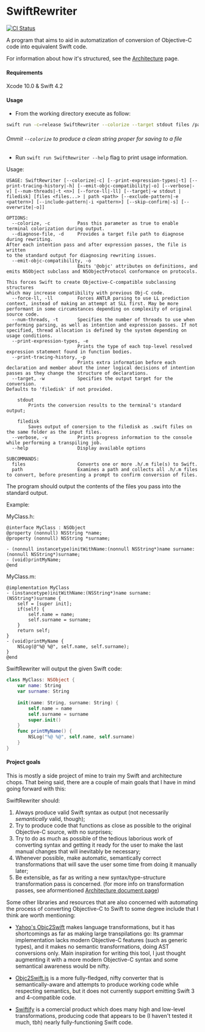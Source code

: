 # SwiftRewriter

[![CI Status](https://api.travis-ci.org/LuizZak/SwiftRewriter.svg?branch=swift4.2)](https://travis-ci.org/LuizZak/SwiftRewriter?branch=swift4.2)

A program that aims to aid in automatization of conversion of Objective-C code into equivalent Swift code.

For information about how it's structured, see the [Architecture](Architecture.md) page.

#### Requirements

Xcode 10.0 & Swift 4.2

#### Usage

- From the working directory execute as follow:

```bash
swift run -c=release SwiftRewriter --colorize --target stdout files /path/to/MyClass.h /path/to/MyClass.m
```

###### Ommit `--colorize` to produce a clean string proper for saving to a file

- Run `swift run SwiftRewriter --help` flag to print usage information.

Usage:

```
USAGE: SwiftRewriter [--colorize|-c] [--print-expression-types|-t] [--print-tracing-history|-h] [--emit-objc-compatibility|-o] [--verbose|-v] [--num-threads|-t <n>] [--force-ll|-ll] [--target|-w stdout | filedisk] [files <files...> | path <path> [--exclude-pattern|-e <pattern>] [--include-pattern|-i <pattern>] [--skip-confirm|-s] [--overwrite|-o]]

OPTIONS:
  --colorize, -c          Pass this parameter as true to enable terminal colorization during output.
  --diagnose-file, -d     Provides a target file path to diagnose during rewriting.
After each intention pass and after expression passes, the file is written
to the standard output for diagnosing rewriting issues.
  --emit-objc-compatibility, -o
                          Emits '@objc' attributes on definitions, and emits NSObject subclass and NSObjectProtocol conformance on protocols.

This forces Swift to create Objective-C-compatible subclassing structures
which may increase compatibility with previous Obj-C code.
  --force-ll, -ll         Forces ANTLR parsing to use LL prediction context, instead of making an attempt at SLL first. May be more performant in some circumstances depending on complexity of original source code.
  --num-threads, -t       Specifies the number of threads to use when performing parsing, as well as intention and expression passes. If not specified, thread allocation is defined by the system depending on usage conditions.
  --print-expression-types, -e
                          Prints the type of each top-level resolved expression statement found in function bodies.
  --print-tracing-history, -p
                          Prints extra information before each declaration and member about the inner logical decisions of intention passes as they change the structure of declarations.
  --target, -w            Specifies the output target for the conversion.
Defaults to 'filedisk' if not provided.

    stdout
        Prints the conversion results to the terminal's standard output;
    
    filedisk
        Saves output of conersion to the filedisk as .swift files on the same folder as the input files.
  --verbose, -v           Prints progress information to the console while performing a transpiling job.
  --help                  Display available options

SUBCOMMANDS:
  files                   Converts one or more .h/.m file(s) to Swift.
  path                    Examines a path and collects all .h/.m files to convert, before presenting a prompt to confirm conversion of files.
```

The program should output the contents of the files you pass into the standard output.

Example:

MyClass.h:
```objc
@interface MyClass : NSObject
@property (nonnull) NSString *name;
@property (nonnull) NSString *surname;

- (nonnull instancetype)initWithName:(nonnull NSString*)name surname:(nonnull NSString*)surname;
- (void)printMyName;
@end
```

MyClass.m:
```objc
@implementation MyClass
- (instancetype)initWithName:(NSString*)name surname:(NSString*)surname {
    self = [super init];
    if(self) {
        self.name = name;
        self.surname = surname;
    }
    return self;
}
- (void)printMyName {
    NSLog(@"%@ %@", self.name, self.surname);
}
@end
```

SwiftRewriter will output the given Swift code:

```swift
class MyClass: NSObject {
    var name: String
    var surname: String
    
    init(name: String, surname: String) {
        self.name = name
        self.surname = surname
        super.init()
    }
    func printMyName() {
        NSLog("%@ %@", self.name, self.surname)
    }
}
```

#### Project goals

This is mostly a side project of mine to train my Swift and architecture chops. That being said, there are a couple of main goals that I have in mind going forward with this:

SwiftRewriter should:

1. Always produce valid Swift syntax as output (not necessarily _semantically_ valid, though);
2. Try to produce code that functions as close as possible to the original Objective-C source, with no surprises;
3. Try to do as much as possible of the tedious laborious work of converting syntax and getting it ready for the user to make the last manual changes that will inevitably be necessary;
4. Whenever possible, make automatic, semantically correct transformations that will save the user some time from doing it manually later;
5. Be extensible, as far as writing a new syntax/type-structure transformation pass is concerned. (for more info on transformation passes, see aformentioned [Architecture document page](Architecture.md))

Some other libraries and resources that are also concerned with automating the process of converting Objective-C to Swift to some degree include that I think are worth mentioning:

- [Yahoo's Objc2Swift](https://github.com/yahoojapan/objc2swift) makes language transformations, but it has shortcomings as far as making large transpilations go: Its grammar implementation lacks modern Objective-C features (such as generic types), and it makes no semantic transformations, doing AST conversions only. Main inspiration for writing this tool, I just thought augmenting it with a more modern Objective-C syntax and some semantical awareness would be nifty.

- [Objc2Swift.js](http://okaxaki.github.io/objc2swift/index.html) is a more fully-fledged, nifty converter that is semantically-aware and attempts to produce working code while respecting semantics, but it does not currently support emitting Swift 3 and 4-compatible code.

- [Swiftify](https://objectivec2swift.com/) is a comercial product which does many high and low-level transformations, producing code that appears to be (I haven't tested it much, tbh) nearly fully-functioning Swift code.
